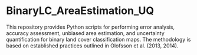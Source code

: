 # BinaryLC_AreaEstimation_UQ
This repository provides Python scripts for performing error analysis, accuracy assessment, unbiased area estimation, and uncertainty quantification for binary land cover classification maps. The methodology is based on established practices outlined in Olofsson et al. (2013, 2014).
